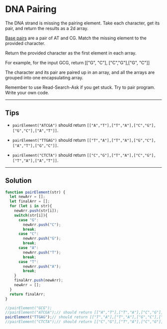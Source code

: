 # DNA Pairing

The DNA strand is missing the pairing element. Take each character, get its pair, and return the results as a 2d array.

[Base pairs](http://en.wikipedia.org/wiki/Base_pair) are a pair of AT and CG. Match the missing element to the provided character.

Return the provided character as the first element in each array.

For example, for the input GCG, return [["G", "C"], ["C","G"],["G", "C"]]

The character and its pair are paired up in an array, and all the arrays are grouped into one encapsulating array.

Remember to use Read-Search-Ask if you get stuck. Try to pair program. Write your own code.

---

## Tips

- `pairElement("ATCGA")` should return `[["A","T"],["T","A"],["C","G"],["G","C"],["A","T"]]`.

- `pairElement("TTGAG")` should return `[["T","A"],["T","A"],["G","C"],["A","T"],["G","C"]]`.

- `pairElement("CTCTA")` should return `[["C","G"],["T","A"],["C","G"],["T","A"],["A","T"]]`.

---

## Solution

```js
function pairElement(str) {
  let newArr = [];
  let finalArr = [];
  for (let i in str){
    newArr.push(str[i]);
    switch(str[i]){
      case "G":
        newArr.push("C");
        break;
      case "C":
        newArr.push("G");
        break;
      case "A":
        newArr.push("T");
        break;
      case "T":
        newArr.push("A");
        break;
    }    
    finalArr.push(newArr);
    newArr = [];
  }
  return finalArr;
}

//pairElement("GCG");
//pairElement("ATCGA");// should return [["A","T"],["T","A"],["C","G"],["G","C"],["A","T"]].
pairElement("TTGAG");// should return [["T","A"],["T","A"],["G","C"],["A","T"],["G","C"]].
//pairElement("CTCTA");// should return [["C","G"],["T","A"],["C","G"],["T","A"],["A","T"]].
```